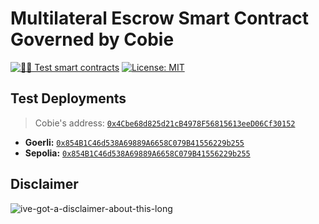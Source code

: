 # Multilateral Escrow Smart Contract Governed by Cobie

[![🕵️‍♂️ Test smart contracts](https://github.com/pcaversaccio/escrow-contract/actions/workflows/test-contracts.yml/badge.svg)](https://github.com/pcaversaccio/escrow-contract/actions/workflows/test-contracts.yml)
[![License: MIT](https://img.shields.io/badge/License-MIT-blue.svg)](https://opensource.org/license/mit/)

## Test Deployments

> Cobie's address: [`0x4Cbe68d825d21cB4978F56815613eeD06Cf30152`](https://etherscan.io/address/0x4Cbe68d825d21cB4978F56815613eeD06Cf30152)

- **Goerli:** [`0x854B1C46d538A69889A6658C079B41556229b255`](https://goerli.etherscan.io/address/0x854B1C46d538A69889A6658C079B41556229b255)
- **Sepolia:** [`0x854B1C46d538A69889A6658C079B41556229b255`](https://sepolia.etherscan.io/address/0x854B1C46d538A69889A6658C079B41556229b255)

## Disclaimer

![ive-got-a-disclaimer-about-this-long](https://user-images.githubusercontent.com/25297591/154054324-6639d92d-0133-416c-b929-374ba7bb9218.jpg)
